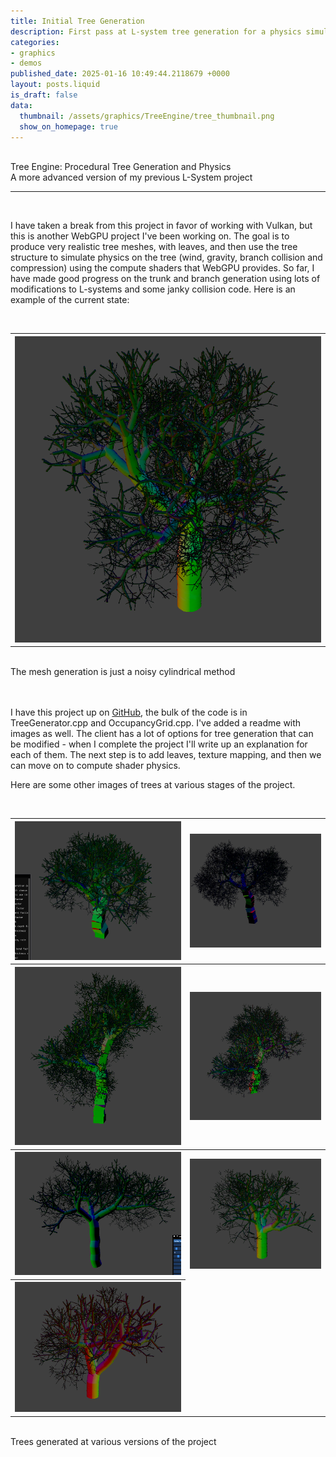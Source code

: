 ```yaml
---
title: Initial Tree Generation
description: First pass at L-system tree generation for a physics simulation project
categories:
- graphics
- demos
published_date: 2025-01-16 10:49:44.2118679 +0000
layout: posts.liquid
is_draft: false
data:
  thumbnail: /assets/graphics/TreeEngine/tree_thumbnail.png
  show_on_homepage: true
---
```

<div class = "blog-post">
<br>
<div class = "title">
Tree Engine: Procedural Tree Generation and Physics
</div>

<div class = "page-summary">
A more advanced version of my previous L-System project
</div>
<hr>
<br>

I have taken a break from this project in favor of working with Vulkan, but this is another WebGPU project I've been working on. The goal is to produce very realistic tree meshes, with leaves, and then use the tree structure to simulate physics on the tree (wind, gravity, branch collision and compression) using the compute shaders that WebGPU provides. So far, I have made good progress on the trunk and branch generation using lots of modifications to L-systems and some janky collision code. Here is an example of the current state:

<div class = "bg-div">
<br>
<table class = "image-table">
<th><img src="/assets/graphics/TreeEngine/tree_thumbnail.png"></th>
</table>
<br>
The mesh generation is just a noisy cylindrical method
<br>
<br>
</div>
<br>

I have this project up on <a href = "https://github.com/blazecus/TreeEngine">GitHub</a>, the bulk of the code is in TreeGenerator.cpp and OccupancyGrid.cpp. I've added a readme with images as well. The client has a lot of options for tree generation that can be modified - when I complete the project I'll write up an explanation for each of them. The next step is to add leaves, texture mapping, and then we can move on to compute shader physics. 

Here are some other images of trees at various stages of the project.

<div class = "bg-div">
<br>
<table class = "image-table">
<tr>
<th><img src="/assets/graphics/TreeEngine/bfs_tree.PNG"></th>
<th><img src="/assets/graphics/TreeEngine/tree1.PNG"></th>
</tr>
<tr>
<th><img src="/assets/graphics/TreeEngine/tree2.PNG"></th>
<th><img src="/assets/graphics/TreeEngine/tree2_2.PNG"></th>
</tr>
<tr>
<th><img src="/assets/graphics/TreeEngine/tree_mesh2.PNG"></th>
<th><img src="/assets/graphics/TreeEngine/tree_mesh1.PNG"></th>
</tr>
<tr>
<th><img src="/assets/graphics/TreeEngine/tree_mesh3.PNG"></th>
</tr>
</table>
<br>
Trees generated at various versions of the project
<br>
<br>
</div>

</div>